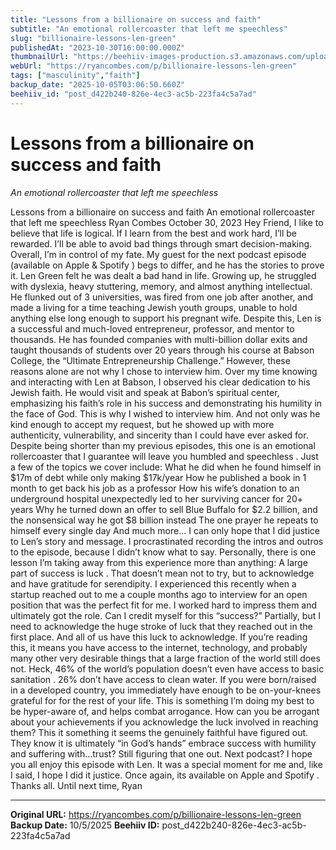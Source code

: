 ```yaml
---
title: "Lessons from a billionaire on success and faith"
subtitle: "An emotional rollercoaster that left me speechless"
slug: "billionaire-lessons-len-green"
publishedAt: "2023-10-30T16:00:00.000Z"
thumbnailUrl: "https://beehiiv-images-production.s3.amazonaws.com/uploads/asset/file/be641dbc-23b8-46a8-8154-376a2ae97b48/len-green-1200.jpg?t=1718473729"
webUrl: "https://ryancombes.com/p/billionaire-lessons-len-green"
tags: ["masculinity","faith"]
backup_date: "2025-10-05T03:06:50.660Z"
beehiiv_id: "post_d422b240-826e-4ec3-ac5b-223fa4c5a7ad"
---
```


# Lessons from a billionaire on success and faith

*An emotional rollercoaster that left me speechless*



Lessons from a billionaire on success and faith An emotional rollercoaster that left me speechless Ryan Combes October 30, 2023 Hey Friend, I like to believe that life is logical. If I learn from the best and work hard, I’ll be rewarded. I’ll be able to avoid bad things through smart decision-making. Overall, I’m in control of my fate. My guest for the next podcast episode (available on Apple & Spotify ) begs to differ, and he has the stories to prove it. Len Green felt he was dealt a bad hand in life. Growing up, he struggled with dyslexia, heavy stuttering, memory, and almost anything intellectual. He flunked out of 3 universities, was fired from one job after another, and made a living for a time teaching Jewish youth groups, unable to hold anything else long enough to support his pregnant wife. Despite this, Len is a successful and much-loved entrepreneur, professor, and mentor to thousands. He has founded companies with multi-billion dollar exits and taught thousands of students over 20 years through his course at Babson College, the “Ultimate Entrepreneurship Challenge.” However, these reasons alone are not why I chose to interview him. Over my time knowing and interacting with Len at Babson, I observed his clear dedication to his Jewish faith. He would visit and speak at Babon’s spiritual center, emphasizing his faith’s role in his success and demonstrating his humility in the face of God. This is why I wished to interview him. And not only was he kind enough to accept my request, but he showed up with more authenticity, vulnerability, and sincerity than I could have ever asked for. Despite being shorter than my previous episodes, this one is an emotional rollercoaster that I guarantee will leave you humbled and speechless . Just a few of the topics we cover include: What he did when he found himself in $17m of debt while only making $17k/year How he published a book in 1 month to get back his job as a professor How his wife’s donation to an underground hospital unexpectedly led to her surviving cancer for 20+ years Why he turned down an offer to sell Blue Buffalo for $2.2 billion, and the nonsensical way he got $8 billion instead The one prayer he repeats to himself every single day And much more… I can only hope that I did justice to Len’s story and message. I procrastinated recording the intros and outros to the episode, because I didn’t know what to say. Personally, there is one lesson I’m taking away from this experience more than anything: A large part of success is luck . That doesn’t mean not to try, but to acknowledge and have gratitude for serendipity. I experienced this recently when a startup reached out to me a couple months ago to interview for an open position that was the perfect fit for me. I worked hard to impress them and ultimately got the role. Can I credit myself for this “success?” Partially, but I need to acknowledge the huge stroke of luck that they reached out in the first place. And all of us have this luck to acknowledge. If you’re reading this, it means you have access to the internet, technology, and probably many other very desirable things that a large fraction of the world still does not. Heck, 46% of the world’s population doesn’t even have access to basic sanitation . 26% don’t have access to clean water. If you were born/raised in a developed country, you immediately have enough to be on-your-knees grateful for for the rest of your life. This is something I’m doing my best to be hyper-aware of, and helps combat arrogance. How can you be arrogant about your achievements if you acknowledge the luck involved in reaching them? This it something it seems the genuinely faithful have figured out. They know it is ultimately “in God’s hands” embrace success with humility and suffering with…trust? Still figuring that one out. Next podcast? I hope you all enjoy this episode with Len. It was a special moment for me and, like I said, I hope I did it justice. Once again, its available on Apple and Spotify . Thanks all. Until next time, Ryan

---

**Original URL:** https://ryancombes.com/p/billionaire-lessons-len-green
**Backup Date:** 10/5/2025
**Beehiiv ID:** post_d422b240-826e-4ec3-ac5b-223fa4c5a7ad
